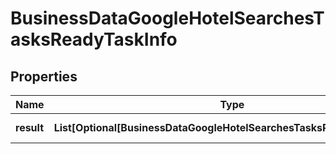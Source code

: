 # BusinessDataGoogleHotelSearchesTasksReadyTaskInfo


## Properties

| Name | Type | Description | Notes |
|------------ | ------------- | ------------- | -------------|
**result** | **List[Optional[BusinessDataGoogleHotelSearchesTasksReadyResultInfo]]** | array of results |[optional]|